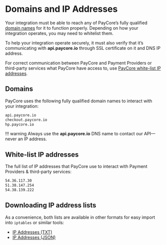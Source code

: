 # Domains and IP Addresses

Your integration must be able to reach any of PayCore’s fully qualified  [domain names](#domains)  for it to function properly. Depending on how your integration operates, you may need to whitelist them.

To help your integration operate securely, it must also verify that it’s communicating with  **api.paycore.io**  through SSL certificate on it and DNS IP address.

For correct communication between PayCore and Payment Providers or third-party services what PayCore have access to, use [PayCore white-list IP addresses](#white-list-ip-addresses).

## Domains

PayCore uses the following fully qualified domain names to interact with your integration:

```html
api.paycore.io
checkout.paycore.io
hp.paycore.io
```
!!! warning
    Always use the **api.paycore.io** DNS name to contact our API—never an IP address.

## White-list IP addresses

The full list of IP addresses that PayCore use to interact with Payment Providers & third-party services:

```html
54.36.117.30
51.38.147.254
54.38.139.222
```

## Downloading IP address lists

As a convenience, both lists are available in other formats for easy import into `iptables` or similar tools:

- <a href="/ips/ips_access.txt" target="_blank" rel="noopener">IP Addresses (TXT)</a>
- <a href="/ips/ips_access.json" target="_blank" rel="noopener">IP Addresses (JSON)</a>